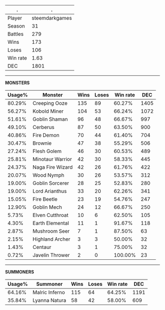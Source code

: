 .|.
|-|-
Player|steemdarkgames
Season|31
Battles|279
Wins|173
Loses|106
Win rate|1.63
DEC|1801

---
**MONSTERS**

Usage%|Monster|Wins|Loses|Win rate|DEC|
-|-|-|-|-|-|
80.29%|Creeping Ooze|135|89|60.27%|1405|
56.27%|Kobold Miner|104|53|66.24%|1072|
51.61%|Goblin Shaman|96|48|66.67%|997|
49.10%|Cerberus|87|50|63.50%|900|
40.86%|Fire Demon|70|44|61.40%|704|
30.47%|Brownie|47|38|55.29%|506|
27.24%|Flesh Golem|46|30|60.53%|489|
25.81%|Minotaur Warrior|42|30|58.33%|445|
24.37%|Naga Fire Wizard|42|26|61.76%|422|
20.07%|Wood Nymph|30|26|53.57%|312|
19.00%|Goblin Sorcerer|28|25|52.83%|280|
19.00%|Lord Arianthus|33|20|62.26%|341|
15.05%|Fire Beetle|23|19|54.76%|247|
12.90%|Goblin Mech|24|12|66.67%|250|
5.73%|Elven Cutthroat|10|6|62.50%|105|
4.30%|Earth Elemental|11|1|91.67%|118|
2.87%|Mushroom Seer|7|1|87.50%|63|
2.15%|Highland Archer|3|3|50.00%|32|
1.43%|Centaur|3|1|75.00%|32|
0.72%|Javelin Thrower|2|0|100.00%|23|

---
**SUMMONERS**

Usage%|Summoner|Wins|Loses|Win rate|DEC|
-|-|-|-|-|-|
64.16%|Malric Inferno|115|64|64.25%|1191|
35.84%|Lyanna Natura|58|42|58.00%|609|
